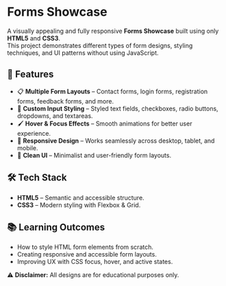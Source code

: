 # Forms Showcase

A visually appealing and fully responsive **Forms Showcase** built using only **HTML5** and **CSS3**.  
This project demonstrates different types of form designs, styling techniques, and UI patterns without using JavaScript.

## 🎯 Features
- 📋 **Multiple Form Layouts** – Contact forms, login forms, registration forms, feedback forms, and more.
- 🎨 **Custom Input Styling** – Styled text fields, checkboxes, radio buttons, dropdowns, and textareas.
- 🖌 **Hover & Focus Effects** – Smooth animations for better user experience.
- 📱 **Responsive Design** – Works seamlessly across desktop, tablet, and mobile.
- 🌙 **Clean UI** – Minimalist and user-friendly form layouts.

## 🛠 Tech Stack
- **HTML5** – Semantic and accessible structure.
- **CSS3** – Modern styling with Flexbox & Grid.



## 📚 Learning Outcomes
- How to style HTML form elements from scratch.
- Creating responsive and accessible form layouts.
- Improving UX with CSS focus, hover, and active states.


⚠ **Disclaimer:** All designs are for educational purposes only.

